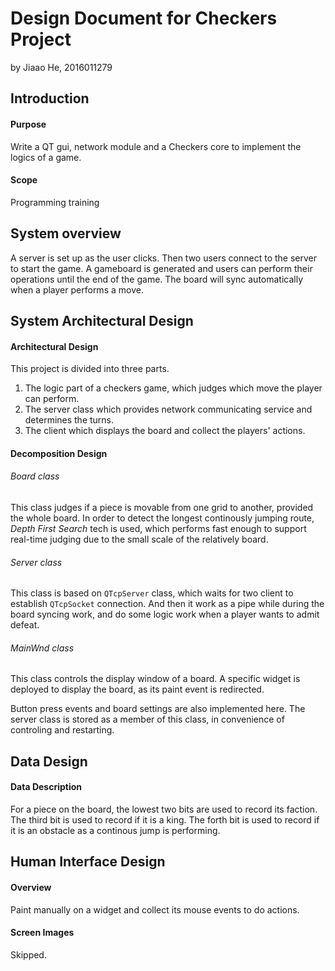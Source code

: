 # Design Document for Checkers Project
by Jiaao He, 2016011279
## Introduction
#### Purpose
Write a QT gui, network module and a Checkers core to implement the logics of a game. 
#### Scope
Programming training
## System overview
A server is set up as the user clicks. Then two users connect to the server to start the game. A gameboard is generated and users can perform their operations until the end of the game. The board will sync automatically when a player performs a move.
## System Architectural Design
#### Architectural Design
This project is divided into three parts. 

1. The logic part of a checkers game, which judges which move the player can perform.
2. The server class which provides network communicating service and determines the turns.
3. The client which displays the board and collect the players' actions.

#### Decomposition Design
###### Board class
This class judges if a piece is movable from one grid to another, provided the whole board. In order to detect the longest continously jumping route, _Depth First Search_ tech is used, which performs fast enough to support real-time judging due to the small scale of the relatively board.
###### Server class
This class is based on `QTcpServer` class, which waits for two client to establish `QTcpSocket` connection. And then it work as a pipe while during the board syncing work, and do some logic work when a player wants to admit defeat.
###### MainWnd class
This class controls the display window of a board. A specific widget is deployed to display the board, as its paint event is redirected.

Button press events and board settings are also implemented here. The server class is stored as a member of this class, in convenience of controling and restarting.
## Data Design
#### Data Description
For a piece on the board, the lowest two bits are used to record its faction. The third bit is used to record if it is a king. The forth bit is used to record if it is an obstacle as a continous jump is performing.
## Human Interface Design
#### Overview
Paint manually on a widget and collect its mouse events to do actions.
#### Screen Images
Skipped.
